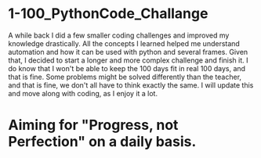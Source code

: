 # 1-100_PythonCode_Challange

A while back I did a few smaller coding challenges and improved my knowledge drastically. 
All the concepts I learned helped me understand automation and how it can be used with python and several frames.
Given that, I decided to start a longer and more complex challenge and finish it. I do know that I won't be able to keep the 100 days fit in real 100 days, and that is fine.
Some problems might be solved differently than the teacher, and that is fine, we don't all have to think exactly the same.
I will update this and move along with coding, as I enjoy it a lot.
# Aiming for "Progress, not Perfection" on a daily basis.
